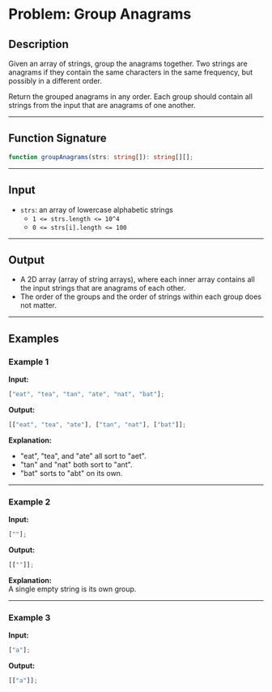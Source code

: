 # Problem: Group Anagrams

## Description

Given an array of strings, group the anagrams together. Two strings are anagrams if they contain the same characters in the same frequency, but possibly in a different order.

Return the grouped anagrams in any order. Each group should contain all strings from the input that are anagrams of one another.

---

## Function Signature

```typescript
function groupAnagrams(strs: string[]): string[][];
```

---

## Input

-   `strs`: an array of lowercase alphabetic strings
    -   `1 <= strs.length <= 10^4`
    -   `0 <= strs[i].length <= 100`

---

## Output

-   A 2D array (array of string arrays), where each inner array contains all the input strings that are anagrams of each other.
-   The order of the groups and the order of strings within each group does not matter.

---

## Examples

### Example 1

**Input:**

```typescript
["eat", "tea", "tan", "ate", "nat", "bat"];
```

**Output:**

```typescript
[["eat", "tea", "ate"], ["tan", "nat"], ["bat"]];
```

**Explanation:**

-   "eat", "tea", and "ate" all sort to "aet".
-   "tan" and "nat" both sort to "ant".
-   "bat" sorts to "abt" on its own.

---

### Example 2

**Input:**

```typescript
[""];
```

**Output:**

```typescript
[[""]];
```

**Explanation:**  
A single empty string is its own group.

---

### Example 3

**Input:**

```typescript
["a"];
```

**Output:**

```typescript
[["a"]];
```
